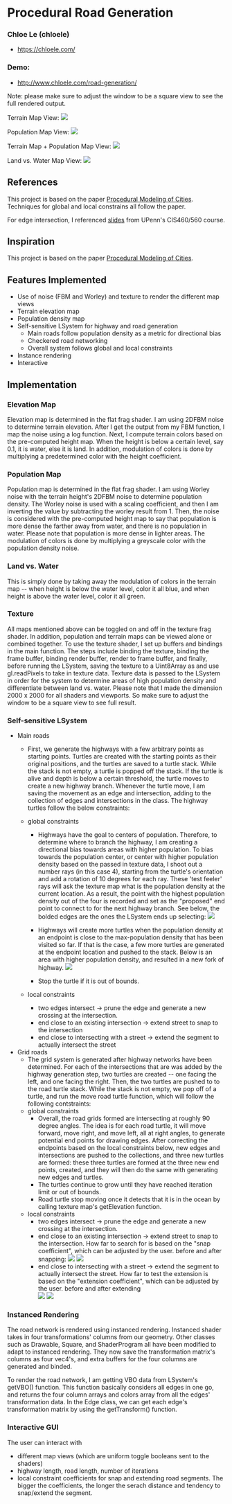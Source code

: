 # Procedural Road Generation

### Chloe Le (chloele)
- https://chloele.com/

### Demo: 
- http://www.chloele.com/road-generation/

Note: please make sure to adjust the window to be a square view to see the full rendered output.

Terrain Map View: 
![](demo/demo11.png)

Population Map View:
![](demo/demo14.png) 

Terrain Map + Population Map View:
![](demo/demo12.png)

Land vs. Water Map View: 
![](demo/demo13.png)  


## References

This project is based on the paper [Procedural Modeling of Cities](https://github.com/chloele33/road-generation/blob/master/proceduralCityGeneration.pdf). 
Techniques for global and local constrains all follow the paper. 

For edge intersection, I referenced [slides](https://docs.google.com/presentation/d/e/2PACX-1vSXHVq2CajrWQT_OG0RULdZttOFukc8CMHGMe6Jt9mGOI5lpDoomY9PGJHoiZPq2U_32Uy_SzpXDSk-/pub?start=false&loop=false&delayms=60000&slide=id.g1e1b90fa28_0_451
) from UPenn's CIS460/560 course.


## Inspiration
This project is based on the paper [Procedural Modeling of Cities](https://github.com/chloele33/road-generation/blob/master/proceduralCityGeneration.pdf). 


## Features Implemented
- Use of noise (FBM and Worley) and texture to render the different map views
- Terrain elevation map
- Population density map
- Self-sensitive LSystem for highway and road generation
    - Main roads follow population density as a metric for directional bias
    - Checkered road networking
    - Overall system follows global and local constraints
- Instance rendering
- Interactive 

## Implementation

### Elevation Map
Elevation map is determined in the flat frag shader.  I am using 2DFBM noise to determine terrain elevation. 
After I get the output from my FBM function, I map the noise using a log function. Next, I compute terrain colors based on the 
pre-computed height map. When the height is below a certain level, say 0.1, it is water, else it is land. In addition, modulation of 
colors is done by multiplying a predetermined color with the height coefficient. 

### Population Map
Population map is determined in the flat frag shader.  I am using Worley noise with the terrain height's 2DFBM noise to determine population density. 
The Worley noise is used with a scaling coefficient, and then I am inverting the value by subtracting the worley result from 1. 
Then, the noise is considered with the pre-computed height map to say that population is more dense the farther away from water, and there is no population in water. 
Please note that population is more dense in lighter areas. The modulation of colors is done by multiplying a greyscale color with the population density noise. 

### Land vs. Water
This is simply done by taking away the modulation of colors in the terrain map -- when height is below the water level, color it all blue,
and when height is above the water level, color it all green.

### Texture
All maps mentioned above can be toggled on and off in the texture frag shader. In addition, population and terrain maps can be viewed alone or combined
together. To use the texture shader, I set up buffers and bindings in the main function. The steps include binding the texture, binding the frame buffer, 
binding render buffer, render to frame buffer, and finally, before running the LSystem, saving the texture to a Uint8Array as and use gl.readPixels to take in texture data.
Texture data is passed to the LSystem in order for the system to determine areas of high population density and differentiate between land vs. water. 
Please note that I made the dimension 2000 x 2000 for all shaders and viewports. So make sure to adjust the window to be a square view to see full result.

### Self-sensitive LSystem
- Main roads
    - First, we generate the highways with a few arbitrary points as starting points. Turtles are created with the starting points as their original positions, and the turtles 
    are saved to a turtle stack. While the stack is not empty, a turtle is popped off the stack. If the turtle is alive and depth is below a certain threshold, the turtle moves to create a new highway branch. 
    Whenever the turtle move, I am saving the movement as an edge and intersection, adding to the collection of edges and intersections in the class. The highway turtles follow the below constraints:
    - global constraints
        - Highways have the goal to centers of population. Therefore, to determine where to branch the highway, I am creating a directional bias towards areas 
        with higher population. To bias towards the population center, or center with higher population density based on the passed in texture data, I shoot out a number rays (in this case 4), starting from the turtle's orientation 
        and add a rotation of 10 degrees for each ray. These 'test feeler' rays will ask the texture map what is the population density at the current location. As a result, the point with the highest population density out of the four 
        is recorded and set as the "proposed" end point to connect to for the next highway branch. 
       See below, the bolded edges are the ones the LSystem ends up selecting:
       ![](demo/demo5.png)  
       - Highways will create more turtles when the population density at an endpoint is close to the max-population density that has been visited so far. If that is the case, a few more turtles are generated at the endpoint location and pushed to the stack.
        Below is an area with higher population density, and resulted in a new fork of highway. 
               ![](demo/demo16.png)  
               
       - Stop the turtle if it is out of bounds. 

    - local constraints
        - two edges intersect -> prune the edge and generate a new crossing at the intersection.  
        - end close to an existing intersection -> extend street to snap to the intersection
        - end close to intersecting with a street -> extend the segment to actually intersect the street
- Grid roads
    - The grid system is generated after highway networks have been determined. For each of the intersections that are was added by the highway generation step, two turtles are 
    created -- one facing the left, and one facing the right. Then, the two turtles are pushed to to the road turtle stack. While the stack is not empty, we pop off of a turtle, and run the move road turtle function, which will follow the following contstraints: 
    - global constraints
        - Overall, the road grids formed are intersecting at roughly 90 degree angles. The idea is for each road turtle, it will move forward, move right, and move left, all at right angles, to generate potential end points for drawing edges. 
        After correcting the endpoints based on the local constraints below, new edges and intersections are pushed to the collections, and three new turtles are formed: 
        these three turtles are formed at the three new end points, created, and they will then do the same with generating new edges and turtles. 
        - The turtles continue to grow until they have reached iteration limit or out of bounds. 
        - Road turtle stop moving once it detects that it is in the ocean by calling texture map's getElevation function. 
    - local constraints
        - two edges intersect -> prune the edge and generate a new crossing at the intersection.  
        - end close to an existing intersection -> extend street to snap to the intersection. How far to search for is based on the "snap coefficient", which can be adjusted by the user. 
        before and after snapping: 
               ![](demo/demo177.png)         ![](demo/demo178.png)  
        - end close to intersecting with a street -> extend the segment to actually intersect the street. How far to test the extension is based on the "extension coefficient", which can be adjusted by the user. 
        before and after extending   
               ![](demo/demo9.png)         ![](demo/demo19.png)  

### Instanced Rendering
The road network is rendered using instanced rendering. Instanced shader takes in four transformations' columns from our geometry. Other classes such as Drawable, Square, and ShaderProgram all have been modified to adapt to instanced rendering. 
They now save the transformation matrix's columns as four vec4's, and extra buffers for the four columns are generated and binded.

To render the road network, I am getting VBO data from LSystem's getVBO() function. This function basically considers all edges in one go, and returns the four column arrays and colors array from all the edges' transformation data. 
In the Edge class, we can get each edge's transformation matrix by using the getTransform() function. 

### Interactive GUI
The user can interact with
  - different map views (which are uniform toggle booleans sent to the shaders)
  - highway length, road length, number of iterations
  - local constraint coefficients for snap and extending road segments. The bigger the coefficients, the longer the serach distance and tendency to snap/extend the segment. 

 
